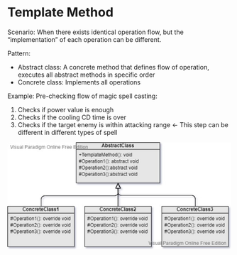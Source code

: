 Template Method
===
Scenario: When there exists identical operation flow, but the “implementation” of each operation can be different.

Pattern:
- Abstract class: A concrete method that defines flow of operation, executes all abstract methods in specific order
- Concrete class: Implements all operations

Example: Pre-checking flow of magic spell casting:
1. Checks if power value is enough
2. Checks if the cooling CD time is over
3. Checks if the target enemy is within attacking range <- This step can be different in different types of spell

![UML](UML.jpg)
